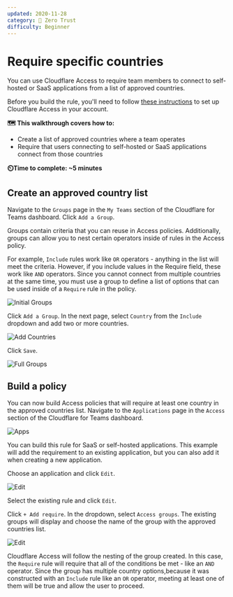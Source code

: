 ```yaml
---
updated: 2020-11-28
category: 🔐 Zero Trust
difficulty: Beginner
---
```


# Require specific countries

You can use Cloudflare Access to require team members to connect to self-hosted or SaaS applications from a list of approved countries.

Before you build the rule, you'll need to follow [these instructions](/setup) to set up Cloudflare Access in your account.

**🗺️ This walkthrough covers how to:**

* Create a list of approved countries where a team operates
* Require that users connecting to self-hosted or SaaS applications connect from those countries

**⏲️Time to complete: ~5 minutes**

## Create an approved country list

Navigate to the `Groups` page in the `My Teams` section of the Cloudflare for Teams dashboard. Click `Add a Group`.

Groups contain criteria that you can reuse in Access policies. Additionally, groups can allow you to nest certain operators inside of rules in the Access policy.

For example, `Include` rules work like `OR` operators - anything in the list will meet the criteria. However, if you include values in the Require field, these work like `AND` operators. Since you cannot connect from multiple countries at the same time, you must use a group to define a list of options that can be used inside of a `Require` rule in the policy.

![Initial Groups](../static/zero-trust-security/country-rules/starter-groups.png)

Click `Add a Group`. In the next page, select `Country` from the `Include` dropdown and add two or more countries.

![Add Countries](../static/zero-trust-security/country-rules/country-list.png)

Click `Save`.

![Full Groups](../static/zero-trust-security/country-rules/later-groups.png)

## Build a policy

You can now build Access policies that will require at least one country in the approved countries list. Navigate to the `Applications` page in the `Access` section of the Cloudflare for Teams dashboard.

![Apps](../static/zero-trust-security/country-rules/app-list.png)

You can build this rule for SaaS or self-hosted applications. This example will add the requirement to an existing application, but you can also add it when creating a new application.

Choose an application and click `Edit`.

![Edit](../static/zero-trust-security/country-rules/before-rules.png)

Select the existing rule and click `Edit`.

Click `+ Add require`. In the dropdown, select `Access groups`. The existing groups will display and choose the name of the group with the approved countries list.

![Edit](../static/zero-trust-security/country-rules/add-rule.png)

Cloudflare Access will follow the nesting of the group created. In this case, the `Require` rule will require that all of the conditions be met - like an `AND` operator. Since the group has multiple country options,because it was constructed with an `Include` rule like an `OR` operator, meeting at least one of them will be true and allow the user to proceed.